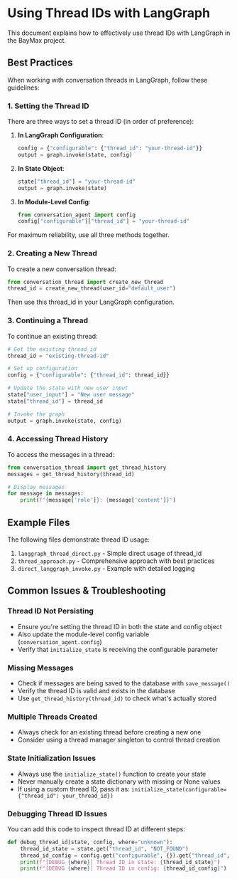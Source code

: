 # Using Thread IDs with LangGraph

This document explains how to effectively use thread IDs with LangGraph in the BayMax project.

## Best Practices

When working with conversation threads in LangGraph, follow these guidelines:

### 1. Setting the Thread ID

There are three ways to set a thread ID (in order of preference):

1. **In LangGraph Configuration**:
   ```python
   config = {"configurable": {"thread_id": "your-thread-id"}}
   output = graph.invoke(state, config)
   ```

2. **In State Object**:
   ```python
   state["thread_id"] = "your-thread-id" 
   output = graph.invoke(state)
   ```

3. **In Module-Level Config**:
   ```python
   from conversation_agent import config
   config["configurable"]["thread_id"] = "your-thread-id"
   ```

For maximum reliability, use all three methods together.

### 2. Creating a New Thread

To create a new conversation thread:

```python
from conversation_thread import create_new_thread
thread_id = create_new_thread(user_id="default_user")
```

Then use this thread_id in your LangGraph configuration.

### 3. Continuing a Thread

To continue an existing thread:

```python
# Get the existing thread_id
thread_id = "existing-thread-id"

# Set up configuration
config = {"configurable": {"thread_id": thread_id}}

# Update the state with new user input
state["user_input"] = "New user message"
state["thread_id"] = thread_id

# Invoke the graph
output = graph.invoke(state, config)
```

### 4. Accessing Thread History

To access the messages in a thread:

```python
from conversation_thread import get_thread_history
messages = get_thread_history(thread_id)

# Display messages
for message in messages:
    print(f"{message['role']}: {message['content']}")
```

## Example Files

The following files demonstrate thread ID usage:

1. `langgraph_thread_direct.py` - Simple direct usage of thread_id
2. `thread_approach.py` - Comprehensive approach with best practices
3. `direct_langgraph_invoke.py` - Example with detailed logging

## Common Issues & Troubleshooting

### Thread ID Not Persisting
- Ensure you're setting the thread ID in both the state and config object
- Also update the module-level config variable (`conversation_agent.config`)
- Verify that `initialize_state` is receiving the configurable parameter

### Missing Messages
- Check if messages are being saved to the database with `save_message()`
- Verify the thread ID is valid and exists in the database
- Use `get_thread_history(thread_id)` to check what's actually stored

### Multiple Threads Created
- Always check for an existing thread before creating a new one
- Consider using a thread manager singleton to control thread creation

### State Initialization Issues
- Always use the `initialize_state()` function to create your state
- Never manually create a state dictionary with missing or None values
- If using a custom thread ID, pass it as: `initialize_state(configurable={"thread_id": your_thread_id})`

### Debugging Thread ID Issues
You can add this code to inspect thread ID at different steps:

```python
def debug_thread_id(state, config, where="unknown"):
    thread_id_state = state.get("thread_id", "NOT_FOUND")
    thread_id_config = config.get("configurable", {}).get("thread_id", "NOT_FOUND")
    print(f"[DEBUG {where}] Thread ID in state: {thread_id_state}")
    print(f"[DEBUG {where}] Thread ID in config: {thread_id_config}")
```
